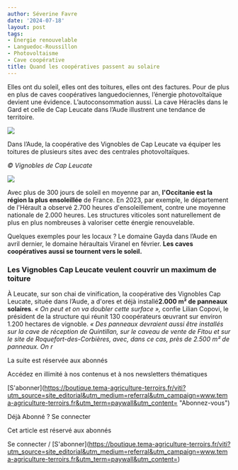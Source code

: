 ```yaml
---
author: Séverine Favre
date: '2024-07-18'
layout: post
tags:
- Énergie renouvelable
- Languedoc-Roussillon
- Photovoltaisme
- Cave coopérative
title: Quand les coopératives passent au solaire
---
```


Elles ont du soleil, elles ont des toitures, elles ont des factures. Pour de plus en plus de caves coopératives languedociennes, l’énergie photovoltaïque devient une évidence. L’autoconsommation aussi. La cave Héraclès dans le Gard et celle de Cap Leucate dans l’Aude illustrent une tendance de territoire.

![](https://ibp.info6tm.fr/api/v1/files/66865bb4a0301a68d252ab78/methodes/pag_article/image.jpg)

Dans l’Aude, la coopérative des Vignobles de Cap Leucate va équiper les toitures de plusieurs sites avec des centrales photovoltaïques. 

_© Vignobles de Cap Leucate_

![](/css/img/logos-categorie/logos-mini/grey/img-viti-grey.svg)

Avec plus de 300 jours de soleil en moyenne par an, **l'Occitanie est la région la plus ensoleillée** de France. En 2023, par exemple, le département de l'Hérault a observé 2.700 heures d'ensoleillement, contre une moyenne nationale de 2.000 heures. Les structures viticoles sont naturellement de plus en plus nombreuses à valoriser cette énergie renouvelable.

Quelques exemples pour les locaux ? Le domaine Gayda dans l’Aude en avril dernier, le domaine héraultais Viranel en février. **Les caves coopératives aussi se tournent vers le soleil.**

### Les Vignobles Cap Leucate veulent couvrir un maximum de toiture

À Leucate, sur son chai de vinification, la coopérative des Vignobles Cap Leucate, située dans l’Aude, a d'ores et déjà installé**2.000 m² de panneaux solaires**. _« On peut et on va doubler cette surface_  _»,_ confie Lilian Copovi, le président de la structure qui réunit 130 coopérateurs œuvrant sur environ 1.200 hectares de vignoble. _«_  _Des panneaux devraient aussi être installés sur la cave de réception de Quintillan, sur le caveau de vente de Fitou et sur le site de Roquefort-des-Corbières, avec, dans ce cas, près de 2.500_  _m² de panneaux. On r_

La suite est réservée aux abonnés

Accédez en illimité à nos contenus et à nos newsletters thématiques

[S'abonner](https://boutique.tema-agriculture-terroirs.fr/viti?utm_source=site_editorial&utm_medium=referral&utm_campaign=www.tema-agriculture-terroirs.fr&utm_term=paywall&utm_content=<?php echo $_SERVER\['HTTP_HOST'\].$_SERVER\['REQUEST_URI'\];?> "Abonnez-vous")

Déjà Abonné ? Se connecter

Cet article est réservé aux abonnés

Se connecter / [S'abonner](https://boutique.tema-agriculture-terroirs.fr/viti?utm_source=site_editorial&utm_medium=referral&utm_campaign=www.tema-agriculture-terroirs.fr&utm_term=paywall&utm_content=<?php echo $_SERVER\['HTTP_HOST'\].$_SERVER\['REQUEST_URI'\];?>)